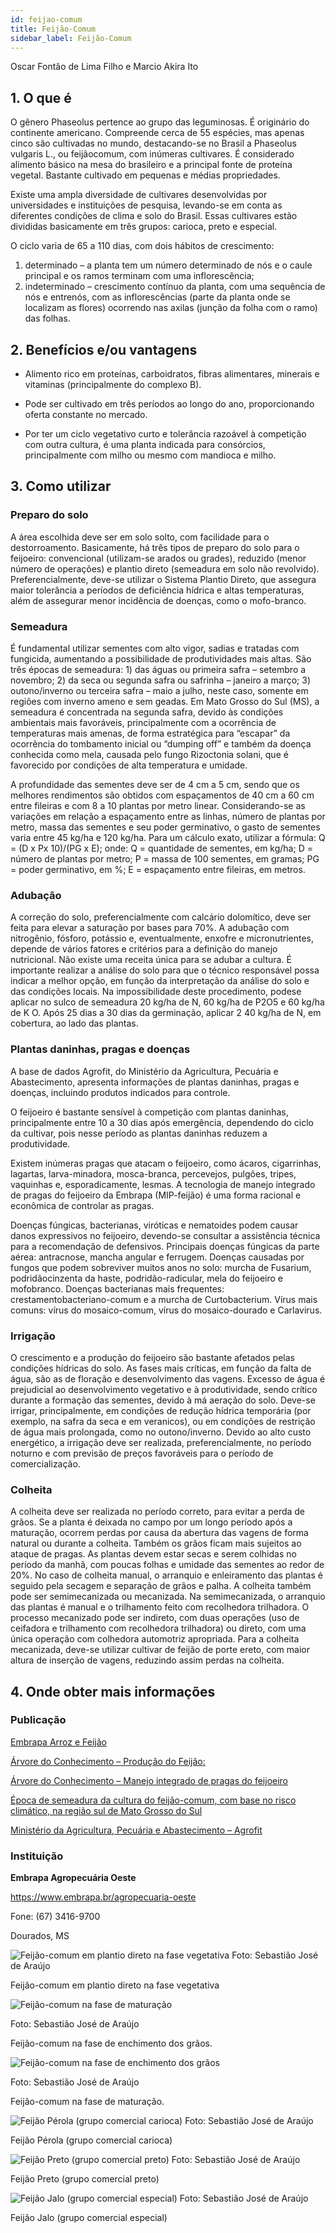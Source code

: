 ```yaml
---
id: feijao-comum
title: Feijão-Comum
sidebar_label: Feijão-Comum
---
```


<div class="center-textArticle">Oscar Fontão de Lima Filho e Marcio Akira Ito</div>

## **1. O que é**

O gênero Phaseolus pertence ao grupo das leguminosas. É
originário do continente americano. Compreende cerca de 55
espécies, mas apenas cinco são cultivadas no mundo,
destacando-se no Brasil a Phaseolus vulgaris L., ou feijãocomum, com inúmeras cultivares. É considerado alimento básico
na mesa do brasileiro e a principal fonte de proteína vegetal.
Bastante cultivado em pequenas e médias propriedades.

Existe uma ampla diversidade de cultivares desenvolvidas por
universidades e instituições de pesquisa, levando-se em conta
as diferentes condições de clima e solo do Brasil. Essas
cultivares estão divididas basicamente em três grupos: carioca,
preto e especial.

O ciclo varia de 65 a 110 dias, com dois hábitos de crescimento:

1. determinado – a planta tem um número determinado de nós e o
   caule principal e os ramos terminam com uma inflorescência;
2. indeterminado – crescimento contínuo da planta, com uma
   sequência de nós e entrenós, com as inflorescências (parte da
   planta onde se localizam as flores) ocorrendo nas axilas (junção
   da folha com o ramo) das folhas.

## **2. Benefícios e/ou vantagens**

- Alimento rico em proteínas, carboidratos, fibras alimentares,
  minerais e vitaminas (principalmente do complexo B).

- Pode ser cultivado em três períodos ao longo do ano,
  proporcionando oferta constante no mercado.

- Por ter um ciclo vegetativo curto e tolerância razoável à
  competição com outra cultura, é uma planta indicada para
  consórcios, principalmente com milho ou mesmo com
  mandioca e milho.

## **3. Como utilizar**

### Preparo do solo

A área escolhida deve ser em solo solto, com facilidade para o
destorroamento. Basicamente, há três tipos de preparo do solo
para o feijoeiro: convencional (utilizam-se arados ou grades),
reduzido (menor número de operações) e plantio direto
(semeadura em solo não revolvido). Preferencialmente, deve-se
utilizar o Sistema Plantio Direto, que assegura maior tolerância a
períodos de deficiência hídrica e altas temperaturas, além de
assegurar menor incidência de doenças, como o mofo-branco.

### Semeadura

É fundamental utilizar sementes com alto vigor, sadias e tratadas
com fungicida, aumentando a possibilidade de produtividades
mais altas. São três épocas de semeadura: 1) das águas ou
primeira safra – setembro a novembro; 2) da seca ou segunda
safra ou safrinha – janeiro a março; 3) outono/inverno ou terceira
safra – maio a julho, neste caso, somente em regiões com inverno
ameno e sem geadas. Em Mato Grosso do Sul (MS), a semeadura
é concentrada na segunda safra, devido às condições ambientais
mais favoráveis, principalmente com a ocorrência de
temperaturas mais amenas, de forma estratégica para “escapar”
da ocorrência do tombamento inicial ou “dumping off” e também
da doença conhecida como mela, causada pelo fungo Rizoctonia
solani, que é favorecido por condições de alta temperatura e
umidade.

A profundidade das sementes deve ser de 4 cm a 5 cm, sendo
que os melhores rendimentos são obtidos com espaçamentos de
40 cm a 60 cm entre fileiras e com 8 a 10 plantas por metro linear.
Considerando-se as variações em relação a espaçamento entre
as linhas, número de plantas por metro, massa das sementes e seu poder germinativo, o gasto de sementes varia entre 45 kg/ha
e 120 kg/ha. Para um cálculo exato, utilizar a fórmula: Q = (D x Px
10)/(PG x E); onde: Q = quantidade de sementes, em kg/ha; D =
número de plantas por metro; P = massa de 100 sementes, em
gramas; PG = poder germinativo, em %; E = espaçamento entre
fileiras, em metros.

### Adubação

A correção do solo, preferencialmente com calcário dolomítico,
deve ser feita para elevar a saturação por bases para 70%. A
adubação com nitrogênio, fósforo, potássio e, eventualmente,
enxofre e micronutrientes, depende de vários fatores e critérios
para a definição do manejo nutricional. Não existe uma receita
única para se adubar a cultura. É importante realizar a análise do
solo para que o técnico responsável possa indicar a melhor
opção, em função da interpretação da análise do solo e das
condições locais. Na impossibilidade deste procedimento, podese aplicar no sulco de semeadura 20 kg/ha de N, 60 kg/ha de P2O5
e 60 kg/ha de K O. Após 25 dias a 30 dias da germinação, aplicar 2
40 kg/ha de N, em cobertura, ao lado das plantas.

### Plantas daninhas, pragas e doenças

A base de dados Agrofit, do Ministério da Agricultura, Pecuária e
Abastecimento, apresenta informações de plantas daninhas,
pragas e doenças, incluindo produtos indicados para controle.

O feijoeiro é bastante sensível à competição com plantas
daninhas, principalmente entre 10 a 30 dias após emergência,
dependendo do ciclo da cultivar, pois nesse período as plantas
daninhas reduzem a produtividade.

Existem inúmeras pragas que atacam o feijoeiro, como ácaros,
cigarrinhas, lagartas, larva-minadora, mosca-branca,
percevejos, pulgões, tripes, vaquinhas e, esporadicamente,
lesmas. A tecnologia de manejo integrado de pragas do feijoeiro
da Embrapa (MIP-feijão) é uma forma racional e econômica de
controlar as pragas.

Doenças fúngicas, bacterianas, viróticas e nematoides podem
causar danos expressivos no feijoeiro, devendo-se consultar a
assistência técnica para a recomendação de defensivos.
Principais doenças fúngicas da parte aérea: antracnose, mancha
angular e ferrugem. Doenças causadas por fungos que podem
sobreviver muitos anos no solo: murcha de Fusarium, podridãocinzenta da haste, podridão-radicular, mela do feijoeiro e mofobranco. Doenças bacterianas mais frequentes: crestamentobacteriano-comum e a murcha de Curtobacterium. Vírus mais
comuns: vírus do mosaico-comum, vírus do mosaico-dourado e
Carlavirus.

### Irrigação

O crescimento e a produção do feijoeiro são bastante afetados
pelas condições hídricas do solo. As fases mais críticas, em
função da falta de água, são as de floração e desenvolvimento
das vagens. Excesso de água é prejudicial ao desenvolvimento
vegetativo e à produtividade, sendo crítico durante a formação
das sementes, devido à má aeração do solo. Deve-se irrigar,
principalmente, em condições de redução hídrica temporária (por
exemplo, na safra da seca e em veranicos), ou em condições de
restrição de água mais prolongada, como no outono/inverno.
Devido ao alto custo energético, a irrigação deve ser realizada,
preferencialmente, no período noturno e com previsão de preços
favoráveis para o período de comercialização.

### Colheita

A colheita deve ser realizada no período correto, para evitar a
perda de grãos. Se a planta é deixada no campo por um longo
período após a maturação, ocorrem perdas por causa da
abertura das vagens de forma natural ou durante a colheita.
Também os grãos ficam mais sujeitos ao ataque de pragas. As
plantas devem estar secas e serem colhidas no período da
manhã, com poucas folhas e umidade das sementes ao redor de
20%. No caso de colheita manual, o arranquio e enleiramento
das plantas é seguido pela secagem e separação de grãos e
palha. A colheita também pode ser semimecanizada ou
mecanizada. Na semimecanizada, o arranquio das plantas é manual e o trilhamento feito com recolhedora trilhadora. O
processo mecanizado pode ser indireto, com duas operações
(uso de ceifadora e trilhamento com recolhedora trilhadora) ou
direto, com uma única operação com colhedora automotriz
apropriada. Para a colheita mecanizada, deve-se utilizar cultivar
de feijão de porte ereto, com maior altura de inserção de vagens,
reduzindo assim perdas na colheita.

## **4. Onde obter mais informações**

### Publicação

[Embrapa Arroz e Feijão](https://www.embrapa.br/arroz-e-feijao)

[Árvore do Conhecimento – Produção do Feijão:](https://tinyurl.com/ro9d9s8)

[Árvore do Conhecimento – Manejo integrado de pragas do feijoeiro](https://tinyurl.com/srkhral)

[Época de semeadura da cultura do feijão-comum, com base no risco climático, na região sul de Mato Grosso do Sul](https://bit.ly/3eNkozQ)

[Ministério da Agricultura, Pecuária e Abastecimento – Agrofit](https://tinyurl.com/7zvtv4o)

### Instituição

**Embrapa Agropecuária Oeste**

https://www.embrapa.br/agropecuaria-oeste

Fone: (67) 3416-9700

Dourados, MS

![Feijão-comum em plantio direto na fase vegetativa](/cartilha/img/docs/08_feijao_comum/FOTO_01.jpg)
Foto: Sebastião José de Araújo

<div className="center-textImage">
Feijão-comum em plantio direto na fase vegetativa
</div>

<div className="image-Box">

![Feijão-comum na fase de maturação](/cartilha/img/docs/08_feijao_comum/FOTO_03.jpg)

Foto: Sebastião José de Araújo

</div>

<div className="center-textImage">
Feijão-comum na fase de
enchimento dos grãos.
</div>

<div className="image-Box">

![Feijão-comum na fase de enchimento dos grãos](/cartilha/img/docs/08_feijao_comum/FOTO_02.jpg)

Foto: Sebastião José de Araújo

</div>

<div className="center-textImage">
Feijão-comum na fase de
maturação.
</div>

![Feijão Pérola (grupo comercial carioca)](/cartilha/img/docs/08_feijao_comum/FOTO_04.jpg)
Foto: Sebastião José de Araújo

<div className="center-textImage">
Feijão Pérola (grupo comercial carioca)
</div>

![Feijão Preto (grupo comercial preto)](/cartilha/img/docs/08_feijao_comum/FOTO_05.jpg)
Foto: Sebastião José de Araújo

<div className="center-textImage">
Feijão Preto (grupo comercial preto)
</div>

![Feijão Jalo (grupo comercial especial)](/cartilha/img/docs/08_feijao_comum/FOTO_06.jpg)
Foto: Sebastião José de Araújo

<div className="center-textImage">
Feijão Jalo (grupo comercial especial)
</div>
